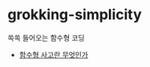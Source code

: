 # grokking-simplicity
쏙쏙 들어오는 함수형 코딩

- [함수형 사고란 무엇인가](https://github.com/leegwae/grokking-simplicity/blob/main/ch1.md)

